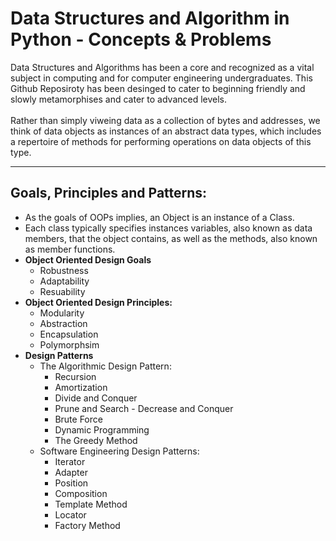 ﻿# Data Structures and Algorithm in Python - Concepts & Problems

 Data Structures and Algorithms has been a core and recognized as a vital subject in computing and for computer engineering undergraduates. This Github Reposiroty has been desinged to cater to beginning friendly and slowly metamorphises and cater to advanced levels. <br>
 <br>
 Rather than simply viweing data as a collection of bytes and addresses, we think of data objects as instances of an abstract data types, which includes a repertoire of methods for performing operations on data objects of this type.
 <hr/>
 
 ## Goals, Principles and Patterns:
 - As the goals of OOPs implies, an Object is an instance of a Class.
 - Each class typically specifies instances variables, also known as data members, that the object contains, as well as the methods, also known as member functions.
 - **Object Oriented Design Goals**
     - Robustness
     - Adaptability
     - Resuability
  - **Object Oriented Design Principles:**
     - Modularity
     - Abstraction
     - Encapsulation
     - Polymorphsim
 - **Design Patterns**
     - The Algorithmic Design Pattern:
        - Recursion
        - Amortization
        - Divide and Conquer
        - Prune and Search - Decrease and Conquer
        - Brute Force
        - Dynamic Programming
        - The Greedy Method
    - Software Engineering Design Patterns:
        - Iterator
        - Adapter
        - Position
        - Composition
        - Template Method
        - Locator
        - Factory Method
